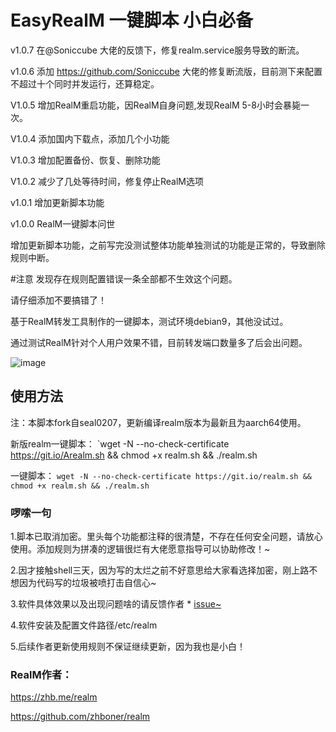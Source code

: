 # EasyRealM 一键脚本 小白必备
v1.0.7 在@Soniccube 大佬的反馈下，修复realm.service服务导致的断流。

v1.0.6 添加 https://github.com/Soniccube 大佬的修复断流版，目前测下来配置不超过十个同时并发运行，还算稳定。

V1.0.5 增加RealM重启功能，因RealM自身问题,发现RealM 5-8小时会暴毙一次。

V1.0.4 添加国内下载点，添加几个小功能

V1.0.3 增加配置备份、恢复、删除功能

V1.0.2 减少了几处等待时间，修复停止RealM选项

v1.0.1 增加更新脚本功能

v1.0.0 RealM一键脚本问世

增加更新脚本功能，之前写完没测试整体功能单独测试的功能是正常的，导致删除规则中断。


#注意
发现存在规则配置错误一条全部都不生效这个问题。

请仔细添加不要搞错了！

基于RealM转发工具制作的一键脚本，测试环境debian9，其他没试过。

通过测试RealM针对个人用户效果不错，目前转发端口数量多了后会出问题。

![image](https://mxpic.ml/2021/02/09/20210209_a2b2352881fa5.png)
## 使用方法
注：本脚本fork自seal0207，更新编译realm版本为最新且为aarch64使用。										

新版realm一键脚本：
`wget -N --no-check-certificate https://git.io/Arealm.sh && chmod +x realm.sh && ./realm.sh

一键脚本：
`wget -N --no-check-certificate https://git.io/realm.sh && chmod +x realm.sh && ./realm.sh`
### 啰嗦一句
1.脚本已取消加密。里头每个功能都注释的很清楚，不存在任何安全问题，请放心使用。添加规则为拼凑的逻辑很烂有大佬愿意指导可以协助修改！~

2.因才接触shell三天，因为写的太烂之前不好意思给大家看选择加密，刚上路不想因为代码写的垃圾被喷打击自信心~

3.软件具体效果以及出现问题啥的请反馈作者 * [issue~](https://github.com/zhboner/realm/issues)

4.软件安装及配置文件路径/etc/realm

5.后续作者更新使用规则不保证继续更新，因为我也是小白！

### RealM作者：
https://zhb.me/realm 

https://github.com/zhboner/realm
